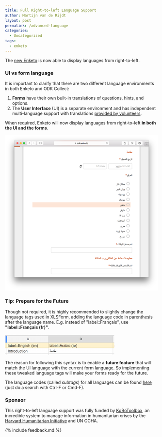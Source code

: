```yaml
---
title: Full Right-to-left Language Support
author: Martijn van de Rijdt
layout: post
permalink: /advanced-language
categories:
  - Uncategorized
tags:
  - enketo
--- 
```


The [new Enketo](/enketo-express) is now able to display languages from right-to-left.

### UI vs form language

It is important to clarify that there are two different language environments in both Enketo and ODK Collect:

1. **Forms** have their own built-in translations of questions, hints, and options. 
2. The **User Interface** (UI) is a separate environment and has independent multi-language support with translations [provided by volunteers](https://www.transifex.com/enketo/enketo-express).

When required, Enketo will now display languages from right-to-left **in both the UI and the forms**.

[![Arabic English Sample Form](../files/2015/08/arabic-english.png "Enketo Roadmap")](https://odk.enke.to/::YYYV)


### Tip: Prepare for the Future

Though not required, it is highly recommended to slightly change the language tags used in XLSForm, adding the language code in parenthesis after the language name. E.g. instead of "label::Français", use **"label::Français (fr)"**. 

![Tweaked Language Tags](../files/2015/08/language-tags.png "Tweaked Language Tags")

The reason for following this syntax is to enable a **future feature** that will match the UI language with the current form language. So implementing these tweaked language tags will make your forms ready for the future.

The language codes (called _subtags_) for all languages can be found [here](http://www.iana.org/assignments/language-subtag-registry/language-subtag-registry) (just do a search with Ctrl-F or Cmd-F).

### Sponsor

This right-to-left language support was fully funded by [KoBoToolbox](http://kobotoolbox.org), an incredible system to manage information in humanitarian crises by the [Harvard Humanitarian Initiative](http://hhi.harvard.edu/) and UN OCHA.

{% include feedback.md %}
